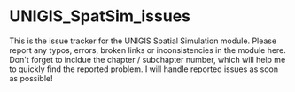 # UNIGIS_SpatSim_issues
This is the issue tracker for the UNIGIS Spatial Simulation module. Please report any typos, errors, broken links or inconsistencies in the module here. Don't forget to incldue the chapter / subchapter number, which will help me to quickly find the reported problem. I will handle reported issues as soon as possible!
